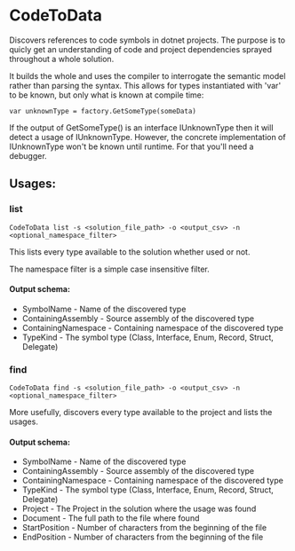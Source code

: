 # CodeToData

Discovers references to code symbols in dotnet projects. The purpose is to quicly get an understanding of code and project dependencies sprayed throughout a whole solution.

It builds the whole and uses the compiler to interrogate the semantic model rather than parsing the syntax. This allows for types instantiated with 'var' to be known, but only what is known at compile time:

    var unknownType = factory.GetSomeType(someData)

If the output of GetSomeType() is an interface IUnknownType then it will detect a usage of IUnknownType. However, the concrete implementation of IUnknownType won't be known until runtime. For that you'll need a debugger.

## Usages:

### list

    CodeToData list -s <solution_file_path> -o <output_csv> -n <optional_namespace_filter>

This lists every type available to the solution whether used or not.

The namespace filter is a simple case insensitive filter.

#### Output schema:

* SymbolName - Name of the discovered type
* ContainingAssembly - Source assembly of the discovered type
* ContainingNamespace - Containing namespace of the discovered type
* TypeKind - The symbol type (Class, Interface, Enum, Record, Struct, Delegate)

### find

    CodeToData find -s <solution_file_path> -o <output_csv> -n <optional_namespace_filter>

More usefully, discovers every type available to the project and lists the usages. 

#### Output schema:

* SymbolName - Name of the discovered type
* ContainingAssembly - Source assembly of the discovered type
* ContainingNamespace - Containing namespace of the discovered type
* TypeKind - The symbol type (Class, Interface, Enum, Record, Struct, Delegate)
* Project - The Project in the solution where the usage was found
* Document - The full path to the file where found
* StartPosition - Number of characters from the beginning of the file 
* EndPosition - Number of characters from the beginning of the file